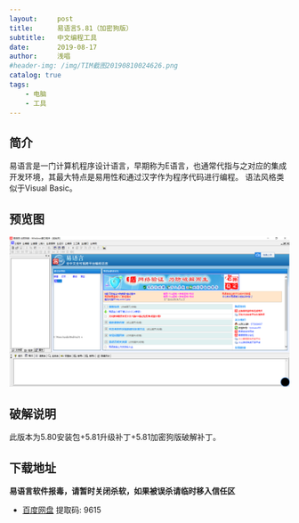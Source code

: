 ```yaml
---
layout:     post
title:      易语言5.81（加密狗版）
subtitle:   中文编程工具
date:       2019-08-17
author:     浅唱
#header-img: /img/TIM截图20190810024626.png
catalog: true
tags:
    - 电脑
    - 工具
---
```


## 简介
易语言是一门计算机程序设计语言，早期称为E语言，也通常代指与之对应的集成开发环境，其最大特点是易用性和通过汉字作为程序代码进行编程。 语法风格类似于Visual Basic。

## 预览图
![](/img/TIM截图20190817110704.png)


## 破解说明
此版本为5.80安装包+5.81升级补丁+5.81加密狗版破解补丁。

## 下载地址
**易语言软件报毒，请暂时关闭杀软，如果被误杀请临时移入信任区**      
- [百度网盘](https://pan.baidu.com/s/1U47Sozt_S0rr2X7ij8tSIQ) 提取码: 9615                             
